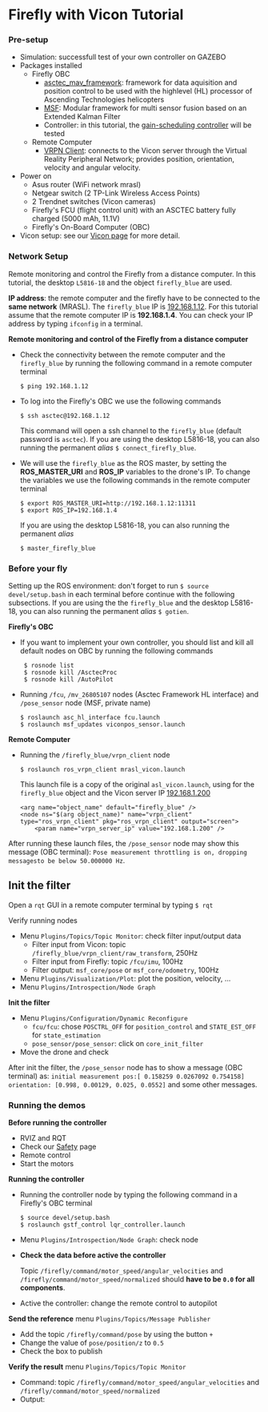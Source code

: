 # Firefly with Vicon Tutorial

### Pre-setup

* Simulation: successfull test of your own controller on GAZEBO
* Packages installed
  * Firefly OBC
    * [asctec\_mav\_framework](https://github.com/MRASL/asctec_mav_framework): framework for data aquisition and position control to be used with the highlevel \(HL\) processor of Ascending Technologies helicopters
    * [MSF](https://github.com/ethz-asl/ethzasl_msf): Modular framework for multi sensor fusion based  on an Extended Kalman Filter
    * Controller: in this tutorial, the [gain-scheduling controller](https://github.com/MRASL/gsft_control) will be tested
  * Remote Computer
    * [VRPN Client](/Equipment/Vicon/Usage): connects to the Vicon server through the Virtual Reality Peripheral Network; provides position, orientation, velocity and angular velocity.
* Power on
  * Asus router \(WiFi network mrasl\)
  * Netgear switch \(2 TP-Link Wireless Access Points\)
  * 2 Trendnet switches \(Vicon cameras\)
  * Firefly's FCU \(flight control unit\) with an ASCTEC battery fully charged \(5000 mAh, 11.1V\)
  * Firefly's On-Board Computer \(OBC\)
* Vicon setup: see our [Vicon page](/Equipment/Vicon/Calibration.md) for more detail.

### Network Setup

Remote monitoring and control the Firefly from a distance computer. In this tutorial, the desktop `L5816-18` and the object `firefly_blue` are used.

**IP address**: the remote computer and the firefly have to be connected to the **same network** \(MRASL\). The `firefly_blue` IP is [192.168.1.12](/Equipment/Networking/LAN.md). For this tutorial assume that the remote computer IP is **192.168.1.4**. You can check your IP address by typing `ifconfig` in a terminal.

**Remote monitoring and control of the Firefly from a distance computer**

* Check the connectivity between the remote computer and the `firefly_blue`  by running the following command in a remote computer terminal

  ```text
  $ ping 192.168.1.12
  ```

* To log into the Firefly's OBC we use the following commands

  ```text
  $ ssh asctec@192.168.1.12
  ```

  This command will open a ssh channel to the `firefly_blue` \(default password is `asctec`\). If you are using the desktop L5816-18, you can also running the permanent _alias_ `$ connect_firefly_blue`.

* We will use the `firefly_blue` as the ROS master, by setting the **ROS\_MASTER\_URI** and **ROS\_IP** variables to the drone's IP. To change the variables we use the following commands in the remote computer terminal

  ```text
  $ export ROS_MASTER_URI=http://192.168.1.12:11311
  $ export ROS_IP=192.168.1.4
  ```

  If you are using the desktop L5816-18, you can also running the permanent _alias_

  ```text
  $ master_firefly_blue
  ```

### Before your fly

Setting up the ROS environment: don't forget to run `$ source devel/setup.bash` in each terminal before continue with the following subsections. If you are using the the `firefly_blue` and the desktop L5816-18, you can also running the permanent _alias_ `$ gotien`.

**Firefly's OBC**

* If you want to implement your own controller, you should list and kill all default nodes on OBC by running the following commands

  ```text
   $ rosnode list
   $ rosnode kill /AsctecProc
   $ rosnode kill /AutoPilot
  ```

* Running `/fcu`, `/mv_26805107` nodes \(Asctec Framework HL interface\) and `/pose_sensor` node \(MSF, private name\)

  ```text
  $ roslaunch asc_hl_interface fcu.launch
  $ roslaunch msf_updates viconpos_sensor.launch
  ```

**Remote Computer**

* Running the `/firefly_blue/vrpn_client` node

  ```text
  $ roslaunch ros_vrpn_client mrasl_vicon.launch
  ```

  This launch file is a copy of the original `asl_vicon.launch`, using for the `firefly_blue` object and the Vicon server IP [192.168.1.200](/Equipment/Networking/LAN.md)

  ```text
  <arg name="object_name" default="firefly_blue" />
  <node ns="$(arg object_name)" name="vrpn_client" type="ros_vrpn_client" pkg="ros_vrpn_client" output="screen">
      <param name="vrpn_server_ip" value="192.168.1.200" />
  ```

After running these launch files, the `/pose_sensor` node may show this message \(OBC terminal\): `Pose measurement throttling is on, dropping messagesto be below 50.000000 Hz`.

## Init the filter

Open a `rqt` GUI in a remote computer terminal by typing `$ rqt`

Verify running nodes

* Menu `Plugins/Topics/Topic Monitor`: check filter input/output data
  * Filter input from Vicon: topic `/firefly_blue/vrpn_client/raw_transform`, 250Hz
  * Filter input from Firefly: topic `/fcu/imu`, 100Hz
  * Filter output: `msf_core/pose` or `msf_core/odometry`, 100Hz
* Menu `Plugins/Visualization/Plot`: plot the position, velocity, ...
* Menu `Plugins/Introspection/Node Graph`

**Init the filter**

* Menu `Plugins/Configuration/Dynamic Reconfigure`
  * `fcu/fcu`: chose `POSCTRL_OFF` for `position_control` and `STATE_EST_OFF` for `state_estimation`
  * `pose_sensor/pose_sensor`: click on `core_init_filter`
* Move the drone and check

After init the filter, the `/pose_sensor` node has to show a message \(OBC terminal\) as: `initial measurement pos:[ 0.158259 0.0267092 0.754158] orientation: [0.998, 0.00129, 0.025, 0.0552]` and some other messages.

### Running the demos

**Before running the controller**

* RVIZ and RQT
* Check our [Safety](/UAV/Safety) page
* Remote control
* Start the motors

**Running the controller**

* Running the controller node by typing the following command in a Firefly's OBC terminal

  ```text
  $ source devel/setup.bash
  $ roslaunch gstf_control lqr_controller.launch
  ```

* Menu `Plugins/Introspection/Node Graph`: check node
* **Check the data before active the controller**

  Topic `/firefly/command/motor_speed/angular_velocities` and `/firefly/command/motor_speed/normalized` should **have to be `0.0` for all components**.

* Active the controller: change the remote control to autopilot

**Send the reference** menu `Plugins/Topics/Message Publisher`

* Add the topic `/firefly/command/pose` by using the button `+`
* Change the value of `pose/position/z` to `0.5`
* Check the box to publish

**Verify the result** menu `Plugins/Topics/Topic Monitor`

* Command: topic `/firefly/command/motor_speed/angular_velocities` and `/firefly/command/motor_speed/normalized`
* Output:


